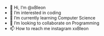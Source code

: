 - 👋 Hi, I’m @xBleon
- 👀 I’m interested in coding
- 🌱 I’m currently learning Computer Science
- 💞️ I’m looking to collaborate on Programming
- 📫 How to reach me instagram xxBleon  

<!---
xBleon/xBleon is a ✨ special ✨ repository because its `README.md` (this file) appears on your GitHub profile.
You can click the Preview link to take a look at your changes.
--->
